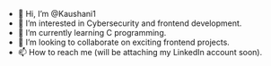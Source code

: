 - 👋 Hi, I’m @Kaushani1
- 👀 I’m interested in Cybersecurity and frontend development.
- 🌱 I’m currently learning C programming.
- 💞️ I’m looking to collaborate on exciting frontend projects.
- 📫 How to reach me (will be attaching my LinkedIn account soon).

<!---
Kaushani1/Kaushani1 is a ✨ special ✨ repository because its `README.md` (this file) appears on your GitHub profile.
You can click the Preview link to take a look at your changes.
--->
